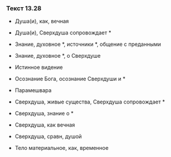### Текст 13.28

- Душа(и), как, вечная

- Душа(и), Сверхдуша сопровождает *

- Знание, духовное *, источники *, общение с преданными

- Знание, духовное *, о Сверхдуше

- Истинное видение

- Осознание Бога, осознание Сверхдуши и *

- Парамешвара

- Сверхдуша, живые существа, Сверхдуша сопровождает *

- Сверхдуша, знание о *

- Сверхдуша, как вечная

- Сверхдуша, сравн, душой

- Тело материальное, как, временное
	
